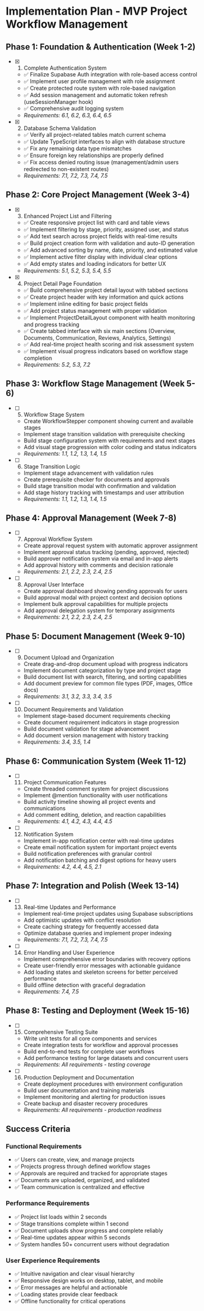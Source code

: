 # Implementation Plan - MVP Project Workflow Management

## Phase 1: Foundation & Authentication (Week 1-2)

- [x] 1. Complete Authentication System
  - ✅ Finalize Supabase Auth integration with role-based access control
  - ✅ Implement user profile management with role assignment
  - ✅ Create protected route system with role-based navigation
  - ✅ Add session management and automatic token refresh (useSessionManager hook)
  - ✅ Comprehensive audit logging system
  - _Requirements: 6.1, 6.2, 6.3, 6.4, 6.5_

- [x] 2. Database Schema Validation
  - ✅ Verify all project-related tables match current schema
  - ✅ Update TypeScript interfaces to align with database structure
  - ✅ Fix any remaining data type mismatches
  - ✅ Ensure foreign key relationships are properly defined
  - ✅ Fix access denied routing issue (management/admin users redirected to non-existent routes)
  - _Requirements: 7.1, 7.2, 7.3, 7.4, 7.5_

## Phase 2: Core Project Management (Week 3-4)

- [x] 3. Enhanced Project List and Filtering
  - ✅ Create responsive project list with card and table views
  - ✅ Implement filtering by stage, priority, assigned user, and status
  - ✅ Add text search across project fields with real-time results
  - ✅ Build project creation form with validation and auto-ID generation
  - ✅ Add advanced sorting by name, date, priority, and estimated value
  - ✅ Implement active filter display with individual clear options
  - ✅ Add empty states and loading indicators for better UX
  - _Requirements: 5.1, 5.2, 5.3, 5.4, 5.5_

- [x] 4. Project Detail Page Foundation
  - ✅ Build comprehensive project detail layout with tabbed sections
  - ✅ Create project header with key information and quick actions
  - ✅ Implement inline editing for basic project fields
  - ✅ Add project status management with proper validation
  - ✅ Implement ProjectDetailLayout component with health monitoring and progress tracking
  - ✅ Create tabbed interface with six main sections (Overview, Documents, Communication, Reviews, Analytics, Settings)
  - ✅ Add real-time project health scoring and risk assessment system
  - ✅ Implement visual progress indicators based on workflow stage completion
  - _Requirements: 5.2, 5.3, 7.2_

## Phase 3: Workflow Stage Management (Week 5-6)

- [ ] 5. Workflow Stage System
  - Create WorkflowStepper component showing current and available stages
  - Implement stage transition validation with prerequisite checking
  - Build stage configuration system with requirements and next stages
  - Add visual stage progression with color coding and status indicators
  - _Requirements: 1.1, 1.2, 1.3, 1.4, 1.5_

- [ ] 6. Stage Transition Logic
  - Implement stage advancement with validation rules
  - Create prerequisite checker for documents and approvals
  - Build stage transition modal with confirmation and validation
  - Add stage history tracking with timestamps and user attribution
  - _Requirements: 1.1, 1.2, 1.3, 1.4, 1.5_

## Phase 4: Approval Management (Week 7-8)

- [ ] 7. Approval Workflow System
  - Create approval request system with automatic approver assignment
  - Implement approval status tracking (pending, approved, rejected)
  - Build approver notification system via email and in-app alerts
  - Add approval history with comments and decision rationale
  - _Requirements: 2.1, 2.2, 2.3, 2.4, 2.5_

- [ ] 8. Approval User Interface
  - Create approval dashboard showing pending approvals for users
  - Build approval modal with project context and decision options
  - Implement bulk approval capabilities for multiple projects
  - Add approval delegation system for temporary assignments
  - _Requirements: 2.1, 2.2, 2.3, 2.4, 2.5_

## Phase 5: Document Management (Week 9-10)

- [ ] 9. Document Upload and Organization
  - Create drag-and-drop document upload with progress indicators
  - Implement document categorization by type and project stage
  - Build document list with search, filtering, and sorting capabilities
  - Add document preview for common file types (PDF, images, Office docs)
  - _Requirements: 3.1, 3.2, 3.3, 3.4, 3.5_

- [ ] 10. Document Requirements and Validation
  - Implement stage-based document requirements checking
  - Create document requirement indicators in stage progression
  - Build document validation for stage advancement
  - Add document version management with history tracking
  - _Requirements: 3.4, 3.5, 1.4_

## Phase 6: Communication System (Week 11-12)

- [ ] 11. Project Communication Features
  - Create threaded comment system for project discussions
  - Implement @mention functionality with user notifications
  - Build activity timeline showing all project events and communications
  - Add comment editing, deletion, and reaction capabilities
  - _Requirements: 4.1, 4.2, 4.3, 4.4, 4.5_

- [ ] 12. Notification System
  - Implement in-app notification center with real-time updates
  - Create email notification system for important project events
  - Build notification preferences with granular control
  - Add notification batching and digest options for heavy users
  - _Requirements: 4.2, 4.4, 4.5, 2.1_

## Phase 7: Integration and Polish (Week 13-14)

- [ ] 13. Real-time Updates and Performance
  - Implement real-time project updates using Supabase subscriptions
  - Add optimistic updates with conflict resolution
  - Create caching strategy for frequently accessed data
  - Optimize database queries and implement proper indexing
  - _Requirements: 7.1, 7.2, 7.3, 7.4, 7.5_

- [ ] 14. Error Handling and User Experience
  - Implement comprehensive error boundaries with recovery options
  - Create user-friendly error messages with actionable guidance
  - Add loading states and skeleton screens for better perceived performance
  - Build offline detection with graceful degradation
  - _Requirements: 7.4, 7.5_

## Phase 8: Testing and Deployment (Week 15-16)

- [ ] 15. Comprehensive Testing Suite
  - Write unit tests for all core components and services
  - Create integration tests for workflow and approval processes
  - Build end-to-end tests for complete user workflows
  - Add performance testing for large datasets and concurrent users
  - _Requirements: All requirements - testing coverage_

- [ ] 16. Production Deployment and Documentation
  - Create deployment procedures with environment configuration
  - Build user documentation and training materials
  - Implement monitoring and alerting for production issues
  - Create backup and disaster recovery procedures
  - _Requirements: All requirements - production readiness_

## Success Criteria

### Functional Requirements
- ✅ Users can create, view, and manage projects
- ✅ Projects progress through defined workflow stages
- ✅ Approvals are required and tracked for appropriate stages
- ✅ Documents are uploaded, organized, and validated
- ✅ Team communication is centralized and effective

### Performance Requirements
- ✅ Project list loads within 2 seconds
- ✅ Stage transitions complete within 1 second
- ✅ Document uploads show progress and complete reliably
- ✅ Real-time updates appear within 5 seconds
- ✅ System handles 50+ concurrent users without degradation

### User Experience Requirements
- ✅ Intuitive navigation and clear visual hierarchy
- ✅ Responsive design works on desktop, tablet, and mobile
- ✅ Error messages are helpful and actionable
- ✅ Loading states provide clear feedback
- ✅ Offline functionality for critical operations